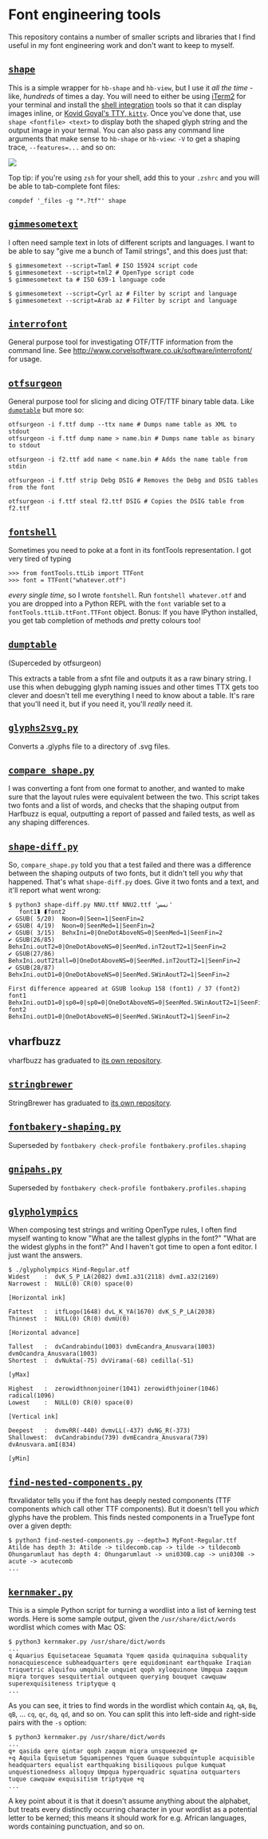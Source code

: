# Font engineering tools

This repository contains a number of smaller scripts and libraries that I find useful in my font engineering work and don't want to keep to myself.

## [`shape`](./shape)

This is a simple wrapper for `hb-shape` and `hb-view`, but I use it _all the
time_ - like, _hundreds_ of times a day. You will need to either be using
[iTerm2](https://www.iterm2.com/index.html) for your terminal and install the
[shell integration](https://www.iterm2.com/documentation-shell-integration.html)
tools so that it can display images inline, or [Kovid Goyal's TTY,
`kitty`](https://github.com/kovidgoyal/kitty). Once you've done that, use
`shape <fontfile> <text>` to display both the shaped glyph string and the
output image in your termal. You can also pass any command line arguments that
make sense to `hb-shape` or `hb-view`: `-V` to get a shaping trace,
`--features=...` and so on:

![](shape.png)

Top tip: if you're using `zsh` for your shell, add this to your `.zshrc` and you will be able to tab-complete font files:

    compdef '_files -g "*.?tf"' shape

## [`gimmesometext`](./gimmesometext)

I often need sample text in lots of different scripts and languages. I
want to be able to say "give me a bunch of Tamil strings", and this does
just that:

    $ gimmesometext --script=Taml # ISO 15924 script code
    $ gimmesometext --script=tml2 # OpenType script code
    $ gimmesometext ta # ISO 639-1 language code

    $ gimmesometext --script=Cyrl az # Filter by script and language
    $ gimmesometext --script=Arab az # Filter by script and language

## [`interrofont`](./interrofont)

General purpose tool for investigating OTF/TTF information from the command line. See http://www.corvelsoftware.co.uk/software/interrofont/ for usage.

## [`otfsurgeon`](./otfsurgeon)

General purpose tool for slicing and dicing OTF/TTF binary table data. Like
[`dumptable`](./dumptable) but more so:

```shell
otfsurgeon -i f.ttf dump --ttx name # Dumps name table as XML to stdout
otfsurgeon -i f.ttf dump name > name.bin # Dumps name table as binary to stdout

otfsurgeon -i f2.ttf add name < name.bin # Adds the name table from stdin

otfsurgeon -i f.ttf strip Debg DSIG # Removes the Debg and DSIG tables from the font

otfsurgeon -i f.ttf steal f2.ttf DSIG # Copies the DSIG table from f2.ttf
```

## [`fontshell`](./fontshell)

Sometimes you need to poke at a font in its fontTools representation. I got very tired of typing

```python-console
>>> from fontTools.ttLib import TTFont
>>> font = TTFont("whatever.otf")
```

_every single time_, so I wrote `fontshell`. Run `fontshell whatever.otf` and you are dropped into a Python REPL with the `font` variable set to a `fontTools.ttLib.ttFont.TTFont` object. Bonus: If you have IPython installed, you get tab completion of methods _and_ pretty colours too!

## [`dumptable`](./dumptable)

(Superceded by otfsurgeon)

This extracts a table from a sfnt file and outputs it as a raw binary string. I use this when debugging glyph naming issues and other times TTX gets too clever and doesn't tell me everything I need to know about a table. It's rare that you'll need it, but if you need it, you'll _really_ need it.

## [`glyphs2svg.py`](./glyphs2svg.py)

Converts a .glyphs file to a directory of .svg files.

## [`compare_shape.py`](./compare_shape.py)

I was converting a font from one format to another, and wanted to make sure that the layout rules were equivalent between the two. This script takes two fonts and a list of words, and checks that the shaping output from Harfbuzz is equal, outputting a report of passed and failed tests, as well as any shaping differences.

## [`shape-diff.py`](./shape-diff.py)

So, `compare_shape.py` told you that a test failed and there was a difference between the shaping outputs of two fonts, but it didn't tell you _why_ that happened. That's what `shape-diff.py` does. Give it two fonts and a text, and it'll report what went wrong:

```console
$ python3 shape-diff.py NNU.ttf NNU2.ttf 'نسس'
   font1⮯ ⮮font2
✔ GSUB( 5/20)  Noon=0|Seen=1|SeenFin=2
✔ GSUB( 4/19)  Noon=0|SeenMed=1|SeenFin=2
✔ GSUB( 3/15)  BehxIni=0|OneDotAboveNS=0|SeenMed=1|SeenFin=2
✔ GSUB(26/85)  BehxIni.outT2=0|OneDotAboveNS=0|SeenMed.inT2outT2=1|SeenFin=2
✔ GSUB(27/86)  BehxIni.outT2tall=0|OneDotAboveNS=0|SeenMed.inT2outT2=1|SeenFin=2
✔ GSUB(28/87)  BehxIni.outD1=0|OneDotAboveNS=0|SeenMed.SWinAoutT2=1|SeenFin=2

First difference appeared at GSUB lookup 158 (font1) / 37 (font2)
font1          BehxIni.outD1=0|sp0=0|sp0=0|OneDotAboveNS=0|SeenMed.SWinAoutT2=1|SeenFin=2
font2          BehxIni.outD1=0|OneDotAboveNS=0|SeenMed.SWinAoutT2=1|SeenFin=2
```

## vharfbuzz

vharfbuzz has graduated to [its own repository](https://github.com/simoncozens/vharfbuzz).

## [`stringbrewer`](./stringbrewer)

StringBrewer has graduated to [its own repository](https://github.com/simoncozens/stringbrewer).

## [`fontbakery-shaping.py`](./fontbakery-shaping.py)

Superseded by `fontbakery check-profile fontbakery.profiles.shaping`

## [`gnipahs.py`](./gnipahs.py)

Superseded by `fontbakery check-profile fontbakery.profiles.shaping`

## [`glypholympics`](./glypholympics)

When composing test strings and writing OpenType rules, I often find myself wanting to know "What are the tallest glyphs in the font?" "What are the widest glyphs in the font?" And I haven't got time to open a font editor. I just want the answers.

```
$ ./glypholympics Hind-Regular.otf
Widest    :  dvK_S_P_LA(2082) dvmI.a31(2118) dvmI.a32(2169)
Narrowest :  NULL(0) CR(0) space(0)
                                                                [Horizontal ink]

Fattest   :  itfLogo(1648) dvL_K_YA(1670) dvK_S_P_LA(2038)
Thinnest  :  NULL(0) CR(0) dvmU(0)
                                                            [Horizontal advance]

Tallest   :  dvCandrabindu(1003) dvmEcandra_Anusvara(1003) dvmOcandra_Anusvara(1003)
Shortest  :  dvNukta(-75) dvVirama(-68) cedilla(-51)
                                                                          [yMax]

Highest   :  zerowidthnonjoiner(1041) zerowidthjoiner(1046) radical(1096)
Lowest    :  NULL(0) CR(0) space(0)
                                                                  [Vertical ink]

Deepest   :  dvmvRR(-440) dvmvLL(-437) dvNG_R(-373)
Shallowest:  dvCandrabindu(739) dvmEcandra_Anusvara(739) dvAnusvara.amI(834)
                                                                          [yMin]
```

## [`find-nested-components.py`](./find-nested-components.py)

ftxvalidator tells you if the font has deeply nested components (TTF components
which call other TTF components). But it doesn't tell you *which* glyphs have
the problem. This finds nested components in a TrueType font over a given depth:

```
$ python3 find-nested-components.py --depth=3 MyFont-Regular.ttf
Atilde has depth 3: Atilde -> tildecomb.cap -> tilde -> tildecomb
Ohungarumlaut has depth 4: Ohungarumlaut -> uni030B.cap -> uni030B -> acute -> acutecomb
...
```

## [`kernmaker.py`](./kernmaker.py)

This is a simple Python script for turning a wordlist into a list of kerning test words. Here is some sample output, given the `/usr/share/dict/words` wordlist which comes with Mac OS:

```
$ python3 kernmaker.py /usr/share/dict/words
...
q Aquarius Equisetaceae Squamata Yquem qasida quinaquina subquality nonacquiescence subheadquarters qere equidominant earthquake Iraqian triquetric alquifou umquhile unquiet qoph xyloquinone Umpqua zaqqum miqra torques sesquitertial outqueen querying bouquet cawquaw superexquisiteness triptyque q
...
```

As you can see, it tries to find words in the wordlist which contain `Aq`, `qA`, `Bq`, `qB`, ... `cq`, `qc`, `dq`, `qd`, and so on. You can split this into left-side and right-side pairs with the `-s` option:

```
$ python3 kernmaker.py /usr/share/dict/words
...
q+ qasida qere qintar qoph zaqqum miqra unsqueezed q+
+q Aquila Equisetum Squamipennes Yquem Guaque subquintuple acquisible headquarters equalist earthquaking bisiliquous pulque kumquat unquestionedness alloquy Umpqua hyperquadric squatina outquarters tuque cawquaw exquisitism triptyque +q
...
```

A key point about it is that it doesn't assume anything about the alphabet, but treats every distinctly occurring character in your wordlist as a potential letter to be kerned; this means it should work for e.g. African languages, words containing punctuation, and so on.
